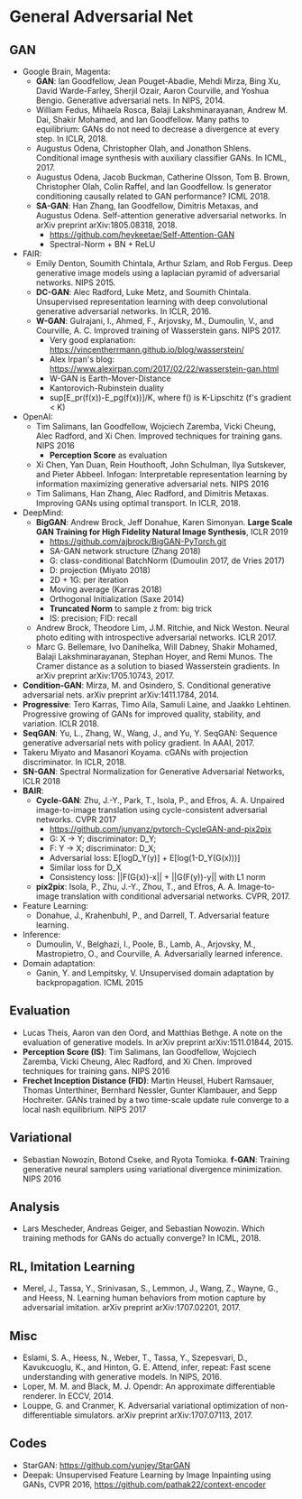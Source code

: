 # General Adversarial Net

## GAN
- Google Brain, Magenta:
	- **GAN**: Ian Goodfellow, Jean Pouget-Abadie, Mehdi Mirza, Bing Xu, David Warde-Farley, Sherjil Ozair, Aaron Courville, and Yoshua Bengio. Generative adversarial nets. In NIPS, 2014.
	- William Fedus, Mihaela Rosca, Balaji Lakshminarayanan, Andrew M. Dai, Shakir Mohamed, and Ian Goodfellow. Many paths to equilibrium: GANs do not need to decrease a divergence at every step. In ICLR, 2018.
	- Augustus Odena, Christopher Olah, and Jonathon Shlens. Conditional image synthesis with auxiliary classifier GANs. In ICML, 2017.
	- Augustus Odena, Jacob Buckman, Catherine Olsson, Tom B. Brown, Christopher Olah, Colin Raffel, and Ian Goodfellow. Is generator conditioning causally related to GAN performance? ICML 2018.
	- **SA-GAN**: Han Zhang, Ian Goodfellow, Dimitris Metaxas, and Augustus Odena. Self-attention generative adversarial networks. In arXiv preprint arXiv:1805.08318, 2018.
		- https://github.com/heykeetae/Self-Attention-GAN
		- Spectral-Norm + BN + ReLU
- FAIR:
	- Emily Denton, Soumith Chintala, Arthur Szlam, and Rob Fergus. Deep generative image models using a laplacian pyramid of adversarial networks. NIPS 2015.
	- **DC-GAN**: Alec Radford, Luke Metz, and Soumith Chintala. Unsupervised representation learning with deep convolutional generative adversarial networks. In ICLR, 2016.
	- **W-GAN**: Gulrajani, I., Ahmed, F., Arjovsky, M., Dumoulin, V., and Courville, A. C. Improved training of Wasserstein gans. NIPS 2017.
		- Very good explanation: https://vincentherrmann.github.io/blog/wasserstein/
		- Alex Irpan's blog: https://www.alexirpan.com/2017/02/22/wasserstein-gan.html
		- W-GAN is Earth-Mover-Distance
		- Kantorovich-Rubinstein duality
		- sup[E_pr(f(x))-E_pg(f(x))]/K, where f() is K-Lipschitz (f's gradient < K)
- OpenAI:
	- Tim Salimans, Ian Goodfellow, Wojciech Zaremba, Vicki Cheung, Alec Radford, and Xi Chen. Improved techniques for training gans. NIPS 2016
		- **Perception Score** as evaluation
	- Xi Chen, Yan Duan, Rein Houthooft, John Schulman, Ilya Sutskever, and Pieter Abbeel. Infogan: Interpretable representation learning by information maximizing generative adversarial nets. NIPS 2016
	- Tim Salimans, Han Zhang, Alec Radford, and Dimitris Metaxas. Improving GANs using optimal transport. In ICLR, 2018.
- DeepMind:
	- **BigGAN**: Andrew Brock, Jeff Donahue, Karen Simonyan. **Large Scale GAN Training for High Fidelity Natural Image Synthesis**, ICLR 2019
		- https://github.com/ajbrock/BigGAN-PyTorch.git
		- SA-GAN network structure (Zhang 2018)
		- G: class-conditional BatchNorm (Dumoulin 2017, de Vries 2017)
		- D: projection (Miyato 2018)
		- 2D + 1G: per iteration
		- Moving average (Karras 2018)
		- Orthogonal Initialization (Saxe 2014)
		- **Truncated Norm** to sample z from: big trick
		- IS: precision; FID: recall
	- Andrew Brock, Theodore Lim, J.M. Ritchie, and Nick Weston. Neural photo editing with introspective adversarial networks. ICLR 2017.
	- Marc G. Bellemare, Ivo Danihelka, Will Dabney, Shakir Mohamed, Balaji Lakshminarayanan, Stephan Hoyer, and Remi Munos. The Cramer distance as a solution to biased Wasserstein gradients. In arXiv preprint arXiv:1705.10743, 2017.
- **Condition-GAN**: Mirza, M. and Osindero, S. Conditional generative adversarial nets. arXiv preprint arXiv:1411.1784, 2014.
- **Progressive**: Tero Karras, Timo Aila, Samuli Laine, and Jaakko Lehtinen. Progressive growing of GANs for improved quality, stability, and variation. ICLR 2018.
- **SeqGAN**: Yu, L., Zhang, W., Wang, J., and Yu, Y. SeqGAN: Sequence generative adversarial nets with policy gradient. In AAAI, 2017.
- Takeru Miyato and Masanori Koyama. cGANs with projection discriminator. In ICLR, 2018.
- **SN-GAN**: Spectral Normalization for Generative Adversarial Networks, ICLR 2018
- **BAIR**:
	- **Cycle-GAN**: Zhu, J.-Y., Park, T., Isola, P., and Efros, A. A. Unpaired image-to-image translation using cycle-consistent adversarial networks. CVPR 2017
		- https://github.com/junyanz/pytorch-CycleGAN-and-pix2pix
		- G: X -> Y; discriminator: D_Y;
		- F: Y -> X; discriminator: D_X;
		- Adversarial loss: E[logD_Y(y)] + E[log(1-D_Y(G(x)))]
		- Similar loss for D_X
		- Consistency loss: ||F(G(x))-x|| + ||G(F(y))-y|| with L1 norm
	- **pix2pix**: Isola, P., Zhu, J.-Y., Zhou, T., and Efros, A. A. Image-to-image translation with conditional adversarial networks. CVPR, 2017.
- Feature Learning:
	- Donahue, J., Krahenbuhl, P., and Darrell, T. Adversarial feature learning.
- Inference:
	- Dumoulin, V., Belghazi, I., Poole, B., Lamb, A., Arjovsky, M., Mastropietro, O., and Courville, A. Adversarially learned inference.
- Domain adaptation:
	- Ganin, Y. and Lempitsky, V. Unsupervised domain adaptation by backpropagation. ICML 2015

## Evaluation
- Lucas Theis, Aaron van den Oord, and Matthias Bethge. A note on the evaluation of generative models. In arXiv preprint arXiv:1511.01844, 2015.
- **Perception Score (IS)**: Tim Salimans, Ian Goodfellow, Wojciech Zaremba, Vicki Cheung, Alec Radford, and Xi Chen. Improved
techniques for training gans. NIPS 2016
-  **Frechet Inception Distance (FID)**: Martin Heusel, Hubert Ramsauer, Thomas Unterthiner, Bernhard Nessler, Gunter Klambauer, and Sepp Hochreiter. GANs trained by a two time-scale update rule converge to a local nash equilibrium. NIPS 2017

## Variational
- Sebastian Nowozin, Botond Cseke, and Ryota Tomioka. **f-GAN**: Training generative neural samplers using variational divergence minimization. NIPS 2016

## Analysis
- Lars Mescheder, Andreas Geiger, and Sebastian Nowozin. Which training methods for GANs do actually converge? In ICML, 2018.

## RL, Imitation Learning
- Merel, J., Tassa, Y., Srinivasan, S., Lemmon, J., Wang, Z., Wayne, G., and Heess, N. Learning human behaviors from motion capture by adversarial imitation. arXiv preprint arXiv:1707.02201, 2017.

## Misc
- Eslami, S. A., Heess, N., Weber, T., Tassa, Y., Szepesvari, D., Kavukcuoglu, K., and Hinton, G. E. Attend, infer, repeat: Fast scene understanding with generative models. In NIPS, 2016.
- Loper, M. M. and Black, M. J. Opendr: An approximate differentiable renderer. In ECCV, 2014.
- Louppe, G. and Cranmer, K. Adversarial variational optimization
of non-differentiable simulators. arXiv preprint arXiv:1707.07113, 2017.

## Codes
- StarGAN: https://github.com/yunjey/StarGAN
- Deepak: Unsupervised Feature Learning by Image Inpainting using GANs, CVPR 2016, https://github.com/pathak22/context-encoder